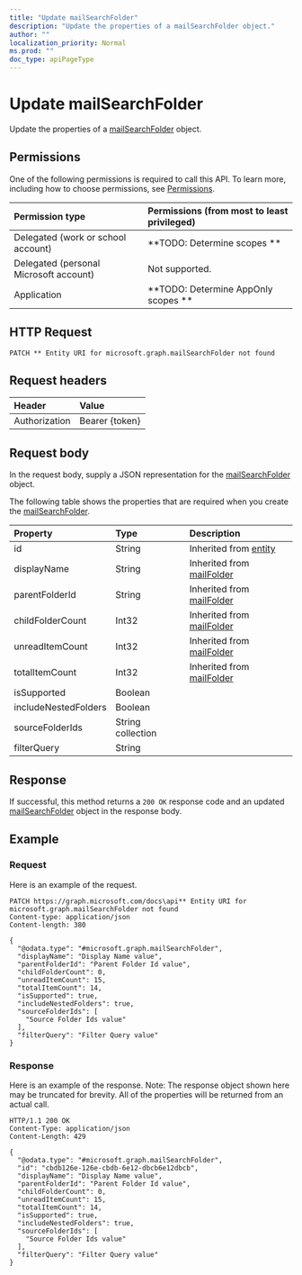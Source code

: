 ```yaml
---
title: "Update mailSearchFolder"
description: "Update the properties of a mailSearchFolder object."
author: ""
localization_priority: Normal
ms.prod: ""
doc_type: apiPageType
---
```


# Update mailSearchFolder

Update the properties of a [mailSearchFolder](../resources/mailsearchfolder.md) object.

## Permissions
One of the following permissions is required to call this API. To learn more, including how to choose permissions, see [Permissions](/concepts/permissions-reference.md).

|Permission type|Permissions (from most to least privileged)|
|:---|:---|
|Delegated (work or school account)|**TODO: Determine scopes **|
|Delegated (personal Microsoft account)|Not supported.|
|Application|**TODO: Determine AppOnly scopes **|

## HTTP Request
<!-- {
  "blockType": "ignored"
}
-->
``` http
PATCH ** Entity URI for microsoft.graph.mailSearchFolder not found
```

## Request headers
|Header|Value|
|:---|:---|
|Authorization|Bearer {token}|

## Request body
In the request body, supply a JSON representation for the [mailSearchFolder](../resources/mailSearchFolder.md) object.

The following table shows the properties that are required when you create the [mailSearchFolder](../resources/mailsearchfolder.md).

|Property|Type|Description|
|:---|:---|:---|
|id|String| Inherited from [entity](../resources/entity.md)|
|displayName|String| Inherited from [mailFolder](../resources/mailFolder.md)|
|parentFolderId|String| Inherited from [mailFolder](../resources/mailFolder.md)|
|childFolderCount|Int32| Inherited from [mailFolder](../resources/mailFolder.md)|
|unreadItemCount|Int32| Inherited from [mailFolder](../resources/mailFolder.md)|
|totalItemCount|Int32| Inherited from [mailFolder](../resources/mailFolder.md)|
|isSupported|Boolean||
|includeNestedFolders|Boolean||
|sourceFolderIds|String collection||
|filterQuery|String||



## Response
If successful, this method returns a `200 OK` response code and an updated [mailSearchFolder](../resources/mailsearchfolder.md) object in the response body.

## Example

### Request
Here is an example of the request.
<!-- {
  "blockType": "request",
  "name": "update_mailsearchfolder"
}
-->
``` http
PATCH https://graph.microsoft.com/docs\api** Entity URI for microsoft.graph.mailSearchFolder not found
Content-type: application/json
Content-length: 380

{
  "@odata.type": "#microsoft.graph.mailSearchFolder",
  "displayName": "Display Name value",
  "parentFolderId": "Parent Folder Id value",
  "childFolderCount": 0,
  "unreadItemCount": 15,
  "totalItemCount": 14,
  "isSupported": true,
  "includeNestedFolders": true,
  "sourceFolderIds": [
    "Source Folder Ids value"
  ],
  "filterQuery": "Filter Query value"
}
```

### Response
Here is an example of the response. Note: The response object shown here may be truncated for brevity. All of the properties will be returned from an actual call.
<!-- {
  "blockType": "response",
  "truncated": true
}
-->
``` http
HTTP/1.1 200 OK
Content-Type: application/json
Content-Length: 429

{
  "@odata.type": "#microsoft.graph.mailSearchFolder",
  "id": "cbdb126e-126e-cbdb-6e12-dbcb6e12dbcb",
  "displayName": "Display Name value",
  "parentFolderId": "Parent Folder Id value",
  "childFolderCount": 0,
  "unreadItemCount": 15,
  "totalItemCount": 14,
  "isSupported": true,
  "includeNestedFolders": true,
  "sourceFolderIds": [
    "Source Folder Ids value"
  ],
  "filterQuery": "Filter Query value"
}
```

